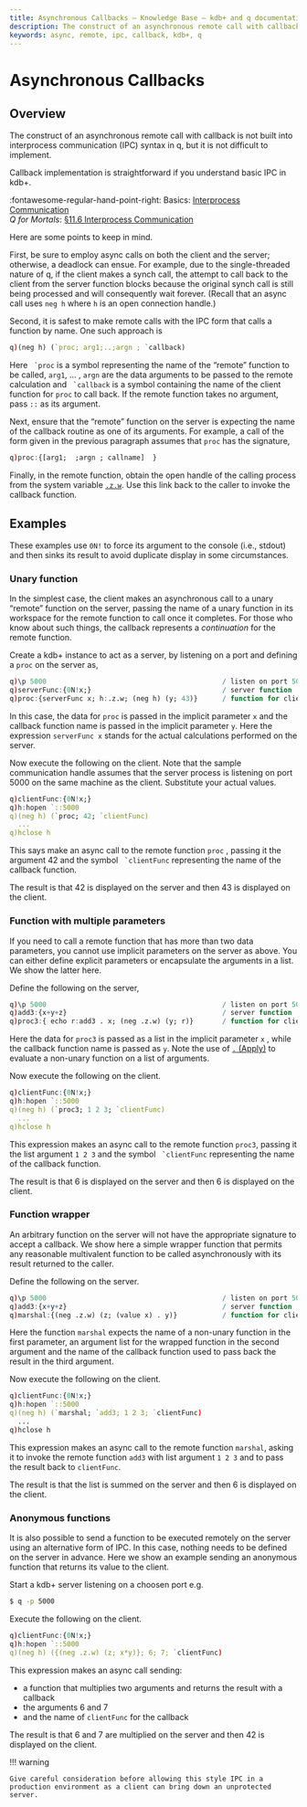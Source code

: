 ```yaml
---
title: Asynchronous Callbacks – Knowledge Base – kdb+ and q documentation
description: The construct of an asynchronous remote call with callback is not built into interprocess communication (IPC) syntax in q, but it is not difficult to implement. We explain here how to do this with simple examples that are easily generalized.
keywords: async, remote, ipc, callback, kdb+, q
---
```

# Asynchronous Callbacks

## Overview

The construct of an asynchronous remote call with callback is not built into interprocess communication (IPC) syntax in q, but it is not difficult to implement. 

Callback implementation is straightforward if you understand basic IPC in kdb+. 

:fontawesome-regular-hand-point-right: 
Basics: [Interprocess Communication](../basics/ipc.md)  
_Q for Mortals_: [§11.6 Interprocess Communication](/q4m3/11_IO/#116-interprocess-communication)

Here are some points to keep in mind.

First, be sure to employ async calls on both the client and the server; otherwise, a deadlock can ensue. For example, due to the single-threaded nature of q, if the client makes a synch call, the attempt to call back to the client from the server function blocks because the original synch call is still being processed and will consequently wait forever. (Recall that an async call uses `neg h` where `h` is an open connection handle.)

Second, it is safest to make remote calls with the IPC form that calls a function by name. One such approach is

```q
q)(neg h) (`proc; arg1;..;argn ; `callback)
```

Here `` `proc`` is a symbol representing the name of the “remote” function to be called, `arg1`, … , `argn` are the data arguments to be passed to the remote calculation and `` `callback`` is a symbol containing the name of the client function for `proc` to call back. If the remote function takes no argument, pass `::` as its argument.

Next, ensure that the “remote” function on the server is expecting the name of the callback routine as one of its arguments. For example, a call of the form given in the previous paragraph assumes that `proc` has the signature,

```q
q)proc:{[arg1;  ;argn ; callname]  }
```

Finally, in the remote function, obtain the open handle of the calling process from the system variable [`.z.w`](../ref/dotz.md#zw-handle). Use this link back to the caller to invoke the callback function.

## Examples

These examples use `0N!` to force its argument to the console (i.e., stdout) and then sinks its result to avoid duplicate display in some circumstances.

### Unary function

In the simplest case, the client makes an asynchronous call to a unary “remote” function on the server, 
passing the name of a unary function in its workspace for the remote function to call once it completes. 
For those who know about such things, the callback represents a _continuation_ for the remote function.

Create a kdb+ instance to act as a server, by listening on a port and defining a `proc` on the server as,

```q
q)\p 5000                                           / listen on port 5000
q)serverFunc:{0N!x;}                                / server function
q)proc:{serverFunc x; h:.z.w; (neg h) (y; 43)}      / function for client to call
```

In this case, the data for `proc` is passed in the implicit parameter `x` and the callback function name is passed in the implicit parameter `y`. 
Here the expression `serverFunc x` stands for the actual calculations performed on the server.

Now execute the following on the client. 
Note that the sample communication handle assumes that the server process is listening on port 5000 on the same machine as the client. Substitute your actual values.
```q
q)clientFunc:{0N!x;}
q)h:hopen `::5000
q)(neg h) (`proc; 42; `clientFunc)
  ...
q)hclose h
```

This says make an async call to the remote function `proc` , passing it the argument 42 and the symbol `` `clientFunc`` representing the name of the callback function.

The result is that 42 is displayed on the server and then 43 is displayed on the client.


### Function with multiple parameters

If you need to call a remote function that has more than two data parameters, you cannot use implicit parameters on the server as above. You can either define explicit parameters or encapsulate the arguments in a list. We show the latter here.

Define the following on the server,

```q
q)\p 5000                                           / listen on port 5000
q)add3:{x+y+z}                                      / server function
q)proc3:{ echo r:add3 . x; (neg .z.w) (y; r)}       / function for client to call
```

Here the data for `proc3` is passed as a list in the implicit parameter `x` , while the callback function name is passed as `y`. 
Note the use of [`.` (Apply)](../ref/apply.md) to evaluate a non-unary function on a list of arguments.

Now execute the following on the client.

```q
q)clientFunc:{0N!x;}
q)h:hopen `::5000
q)(neg h) (`proc3; 1 2 3; `clientFunc)
  ...
q)hclose h
```

This expression makes an async call to the remote function `proc3`, passing it the list argument `1 2 3` and the symbol `` `clientFunc`` representing the name of the callback function.

The result is that 6 is displayed on the server and then 6 is displayed on the client.


### Function wrapper

An arbitrary function on the server will not have the appropriate signature to accept a callback. We show here a simple wrapper function that permits any reasonable multivalent function to be called asynchronously with its result returned to the caller.

Define the following on the server.

```q
q)\p 5000                                           / listen on port 5000
q)add3:{x+y+z}                                      / server function
q)marshal:{(neg .z.w) (z; (value x) . y)}           / function for client to call
```

Here the function `marshal` expects the name of a non-unary function in the first parameter, an argument list for the wrapped function in the second argument and the name of the callback function used to pass back the result in the third argument.

Now execute the following on the client.

```q
q)clientFunc:{0N!x;}
q)h:hopen `::5000
q)(neg h) (`marshal; `add3; 1 2 3; `clientFunc)
  ...
q)hclose h
```

This expression makes an async call to the remote function `marshal`, asking it to invoke the remote function `add3` with list argument `1 2 3` and to pass the result back to `clientFunc`.

The result is that the list is summed on the server and then 6 is displayed on the client.


### Anonymous functions

It is also possible to send a function to be executed remotely on the server using an alternative form of IPC. 
In this case, nothing needs to be defined on the server in advance. Here we show an example sending an anonymous function that returns its value to the client. 

Start a kdb+ server listening on a choosen port e.g.

```bash
$ q -p 5000
```

Execute the following on the client.

```q
q)clientFunc:{0N!x;} 
q)h:hopen `::5000
q)(neg h) ({(neg .z.w) (z; x*y)}; 6; 7; `clientFunc)
```

This expression makes an async call sending: 

- a function that multiplies two arguments and returns the result with a callback
- the arguments 6 and 7
- and the name of `clientFunc` for the callback

The result is that 6 and 7 are multiplied on the server and then 42 is displayed on the client.

!!! warning

    Give careful consideration before allowing this style IPC in a production environment as a client can bring down an unprotected server.


